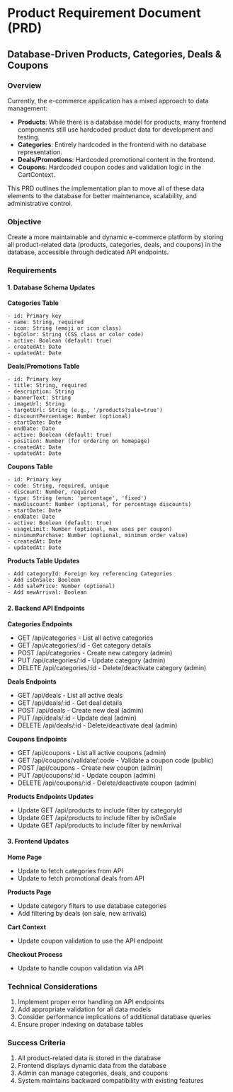 # Product Requirement Document (PRD)
## Database-Driven Products, Categories, Deals & Coupons

### Overview
Currently, the e-commerce application has a mixed approach to data management:

- **Products**: While there is a database model for products, many frontend components still use hardcoded product data for development and testing.
- **Categories**: Entirely hardcoded in the frontend with no database representation.
- **Deals/Promotions**: Hardcoded promotional content in the frontend.
- **Coupons**: Hardcoded coupon codes and validation logic in the CartContext.

This PRD outlines the implementation plan to move all of these data elements to the database for better maintenance, scalability, and administrative control.

### Objective
Create a more maintainable and dynamic e-commerce platform by storing all product-related data (products, categories, deals, and coupons) in the database, accessible through dedicated API endpoints.

### Requirements

#### 1. Database Schema Updates

**Categories Table**
```
- id: Primary key
- name: String, required
- icon: String (emoji or icon class)
- bgColor: String (CSS class or color code)
- active: Boolean (default: true)
- createdAt: Date
- updatedAt: Date
```

**Deals/Promotions Table**
```
- id: Primary key
- title: String, required
- description: String
- bannerText: String
- imageUrl: String
- targetUrl: String (e.g., '/products?sale=true')
- discountPercentage: Number (optional)
- startDate: Date
- endDate: Date
- active: Boolean (default: true)
- position: Number (for ordering on homepage)
- createdAt: Date
- updatedAt: Date
```

**Coupons Table**
```
- id: Primary key
- code: String, required, unique
- discount: Number, required
- type: String (enum: 'percentage', 'fixed')
- maxDiscount: Number (optional, for percentage discounts)
- startDate: Date
- endDate: Date
- active: Boolean (default: true)
- usageLimit: Number (optional, max uses per coupon)
- minimumPurchase: Number (optional, minimum order value)
- createdAt: Date
- updatedAt: Date
```

**Products Table Updates**
```
- Add categoryId: Foreign key referencing Categories
- Add isOnSale: Boolean
- Add salePrice: Number (optional)
- Add newArrival: Boolean
```

#### 2. Backend API Endpoints

**Categories Endpoints**
- GET /api/categories - List all active categories
- GET /api/categories/:id - Get category details
- POST /api/categories - Create new category (admin)
- PUT /api/categories/:id - Update category (admin)
- DELETE /api/categories/:id - Delete/deactivate category (admin)

**Deals Endpoints**
- GET /api/deals - List all active deals
- GET /api/deals/:id - Get deal details
- POST /api/deals - Create new deal (admin)
- PUT /api/deals/:id - Update deal (admin)
- DELETE /api/deals/:id - Delete/deactivate deal (admin)

**Coupons Endpoints**
- GET /api/coupons - List all active coupons (admin)
- GET /api/coupons/validate/:code - Validate a coupon code (public)
- POST /api/coupons - Create new coupon (admin)
- PUT /api/coupons/:id - Update coupon (admin)
- DELETE /api/coupons/:id - Delete/deactivate coupon (admin)

**Products Endpoints Updates**
- Update GET /api/products to include filter by categoryId
- Update GET /api/products to include filter by isOnSale
- Update GET /api/products to include filter by newArrival

#### 3. Frontend Updates

**Home Page**
- Update to fetch categories from API
- Update to fetch promotional deals from API

**Products Page**
- Update category filters to use database categories
- Add filtering by deals (on sale, new arrivals)

**Cart Context**
- Update coupon validation to use the API endpoint

**Checkout Process**
- Update to handle coupon validation via API

### Technical Considerations
1. Implement proper error handling on API endpoints
2. Add appropriate validation for all data models
3. Consider performance implications of additional database queries
4. Ensure proper indexing on database tables

### Success Criteria
1. All product-related data is stored in the database
2. Frontend displays dynamic data from the database
3. Admin can manage categories, deals, and coupons
4. System maintains backward compatibility with existing features 